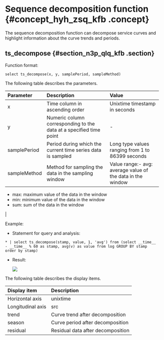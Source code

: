 # Sequence decomposition function {#concept_hyh_zsq_kfb .concept}

The sequence decomposition function can decompose service curves and highlight information about the curve trends and periods.

## ts\_decompose {#section_n3p_qlq_kfb .section}

Function format:

```
select ts_decompose(x, y, samplePeriod, sampleMethod) 
```

The following table describes the parameters.

|Parameter|Description|Value|
|:--------|:----------|:----|
|x|Time column in ascending order|Unixtime timestamp in seconds|
|y|Numeric column corresponding to the data at a specified time point|-|
|samplePeriod|Period during which the current time series data is sampled|Long type values ranging from 1 to 86399 seconds|
|sampleMethod|Method for sampling the data in the sampling window|Value range:-   avg: average value of the data in the window
-   max: maximum value of the data in the window
-   min: minimum value of the data in the window
-   sum: sum of the data in the window

|

Example:

-   Statement for query and analysis:

```
* | select ts_decompose(stamp, value, 1, 'avg') from (select __time__ - __time__ % 60 as stamp, avg(v) as value from log GROUP BY stamp order by stamp)
```

-   Result:

    ![](http://static-aliyun-doc.oss-cn-hangzhou.aliyuncs.com/assets/img/23358/154338420013557_en-US.png)


The following table describes the display items.

|Display item|Description|
|:-----------|:----------|
|Horizontal axis|unixtime|Unixtime timestamp in seconds|
|Longitudinal axis|src|Raw data|
|trend|Curve trend after decomposition|
|season|Curve period after decomposition|
|residual|Residual data after decomposition|

